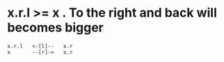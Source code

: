 # x.r.l >= x . To the right and back will becomes bigger
    x.r.l   <-[l]--   x.r
    x       --[r]->   x.r
